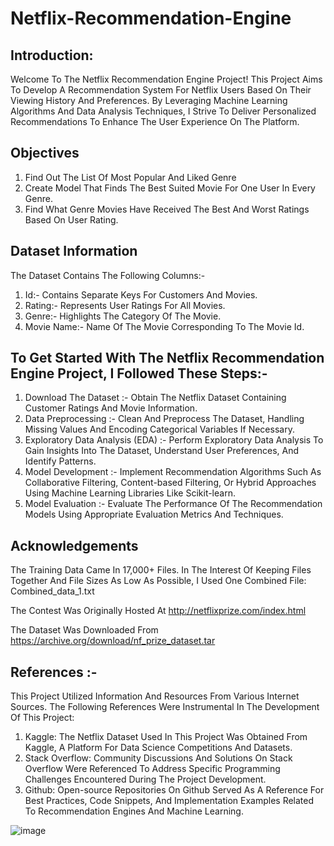 # Netflix-Recommendation-Engine

## Introduction:

Welcome To The Netflix Recommendation Engine Project! This Project Aims To Develop A Recommendation System For Netflix Users Based On Their Viewing History And Preferences. By Leveraging Machine Learning Algorithms And Data Analysis Techniques, I Strive To Deliver Personalized Recommendations To Enhance The User Experience On The Platform.


## Objectives
1. Find Out The List Of Most Popular And Liked Genre
2. Create Model That Finds The Best Suited Movie For One User In Every Genre.
3. Find What Genre Movies Have Received The Best And Worst Ratings Based On User Rating.



## Dataset Information
The Dataset Contains The Following Columns:-

1) Id:- Contains Separate Keys For Customers And Movies.
2) Rating:- Represents User Ratings For All Movies.
3) Genre:- Highlights The Category Of The Movie.
4) Movie Name:- Name Of The Movie Corresponding To The Movie Id.



## To Get Started With The Netflix Recommendation Engine Project, I Followed These Steps:-

1) Download The Dataset :- Obtain The Netflix Dataset Containing Customer Ratings And Movie Information.
2) Data Preprocessing :- Clean And Preprocess The Dataset, Handling Missing Values And Encoding Categorical Variables If Necessary.
3) Exploratory Data Analysis (EDA) :- Perform Exploratory Data Analysis To Gain Insights Into The Dataset, Understand User Preferences, And Identify Patterns.
4) Model Development :- Implement Recommendation Algorithms Such As Collaborative Filtering, Content-based Filtering, Or Hybrid Approaches Using Machine Learning Libraries Like Scikit-learn.
5) Model Evaluation :- Evaluate The Performance Of The Recommendation Models Using Appropriate Evaluation Metrics And Techniques.


## Acknowledgements
The Training Data Came In 17,000+ Files. In The Interest Of Keeping Files Together And File Sizes As Low As Possible, I Used One Combined File: Combined_data_1.txt

The Contest Was Originally Hosted At http://netflixprize.com/index.html

The Dataset Was Downloaded From https://archive.org/download/nf_prize_dataset.tar


## References :- 
This Project Utilized Information And Resources From Various Internet Sources. The Following References Were Instrumental In The Development Of This Project:

1) Kaggle: The Netflix Dataset Used In This Project Was Obtained From Kaggle, A Platform For Data Science Competitions And Datasets.
2) Stack Overflow: Community Discussions And Solutions On Stack Overflow Were Referenced To Address Specific Programming Challenges Encountered During The Project Development.
3) Github: Open-source Repositories On Github Served As A Reference For Best Practices, Code Snippets, And Implementation Examples Related To Recommendation Engines And Machine Learning.

![image](https://github.com/DrPoojaAbhijith/Netflix-Recommendation-Engine/assets/160575120/9b50a2ee-e97a-456c-ba0c-be34fd3da330)
